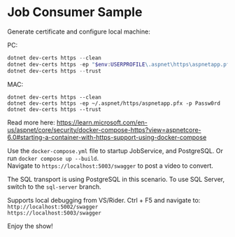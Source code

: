 # Job Consumer Sample

Generate certificate and configure local machine:

PC:

```PowerShell
dotnet dev-certs https --clean
dotnet dev-certs https -ep "$env:USERPROFILE\.aspnet\https\aspnetapp.pfx" -p Passw0rd
dotnet dev-certs https --trust
```

MAC:

```
dotnet dev-certs https --clean
dotnet dev-certs https -ep ~/.aspnet/https/aspnetapp.pfx -p Passw0rd
dotnet dev-certs https --trust
```

Read more here:
https://learn.microsoft.com/en-us/aspnet/core/security/docker-compose-https?view=aspnetcore-6.0#starting-a-container-with-https-support-using-docker-compose

Use the `docker-compose.yml` file to startup JobService, and PostgreSQL. Or run `docker compose up --build`.    
Navigate to `https://localhost:5003/swagger` to post a video to convert.

The SQL transport is using PostgreSQL in this scenario. To use SQL Server, switch to the `sql-server` branch.

Supports local debugging from VS/Rider. Ctrl + F5 and navigate to:  
`http://localhost:5002/swagger`  
`https://localhost:5003/swagger`

Enjoy the show!
